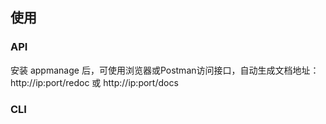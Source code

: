 ## 使用

### API

安装 appmanage 后，可使用浏览器或Postman访问接口，自动生成文档地址：http://ip:port/redoc 或 http://ip:port/docs

### CLI
